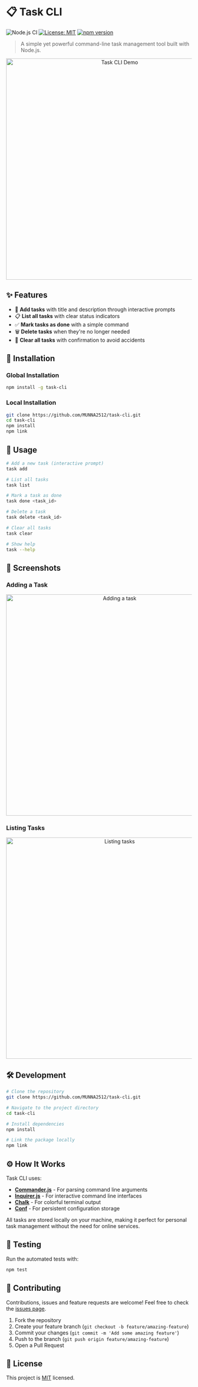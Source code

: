 # 📋 Task CLI

![Node.js CI](https://github.com/MUNNA2512/task-cli/workflows/Node.js%20CI/badge.svg)
[![License: MIT](https://img.shields.io/badge/License-MIT-yellow.svg)](https://opensource.org/licenses/MIT)
[![npm version](https://badge.fury.io/js/task-cli.svg)](https://badge.fury.io/js/task-cli)

> A simple yet powerful command-line task management tool built with Node.js.

<p align="center">
  <img src="https://raw.githubusercontent.com/MUNNA2512/task-cli/main/assets/task-cli-demo.gif" alt="Task CLI Demo" width="600">
</p>

## ✨ Features

- 📝 **Add tasks** with title and description through interactive prompts
- 📋 **List all tasks** with clear status indicators
- ✅ **Mark tasks as done** with a simple command
- 🗑️ **Delete tasks** when they're no longer needed
- 🧹 **Clear all tasks** with confirmation to avoid accidents

## 🚀 Installation

### Global Installation

```bash
npm install -g task-cli
```

### Local Installation

```bash
git clone https://github.com/MUNNA2512/task-cli.git
cd task-cli
npm install
npm link
```

## 📖 Usage

```bash
# Add a new task (interactive prompt)
task add

# List all tasks
task list

# Mark a task as done
task done <task_id>

# Delete a task
task delete <task_id>

# Clear all tasks
task clear

# Show help
task --help
```

## 📸 Screenshots

### Adding a Task
<p align="center">
  <img src="https://raw.githubusercontent.com/MUNNA2512/task-cli/main/assets/add-task.png" alt="Adding a task" width="600">
</p>

### Listing Tasks
<p align="center">
  <img src="https://raw.githubusercontent.com/MUNNA2512/task-cli/main/assets/list-tasks.png" alt="Listing tasks" width="600">
</p>

## 🛠️ Development

```bash
# Clone the repository
git clone https://github.com/MUNNA2512/task-cli.git

# Navigate to the project directory
cd task-cli

# Install dependencies
npm install

# Link the package locally
npm link
```

## ⚙️ How It Works

Task CLI uses:
- **[Commander.js](https://github.com/tj/commander.js/)** - For parsing command line arguments
- **[Inquirer.js](https://github.com/SBoudrias/Inquirer.js/)** - For interactive command line interfaces
- **[Chalk](https://github.com/chalk/chalk)** - For colorful terminal output
- **[Conf](https://github.com/sindresorhus/conf)** - For persistent configuration storage

All tasks are stored locally on your machine, making it perfect for personal task management without the need for online services.

## 🧪 Testing

Run the automated tests with:

```bash
npm test
```

## 🤝 Contributing

Contributions, issues and feature requests are welcome! Feel free to check the [issues page](https://github.com/MUNNA2512/task-cli/issues).

1. Fork the repository
2. Create your feature branch (`git checkout -b feature/amazing-feature`)
3. Commit your changes (`git commit -m 'Add some amazing feature'`)
4. Push to the branch (`git push origin feature/amazing-feature`)
5. Open a Pull Request

## 📄 License

This project is [MIT](https://opensource.org/licenses/MIT) licensed. 